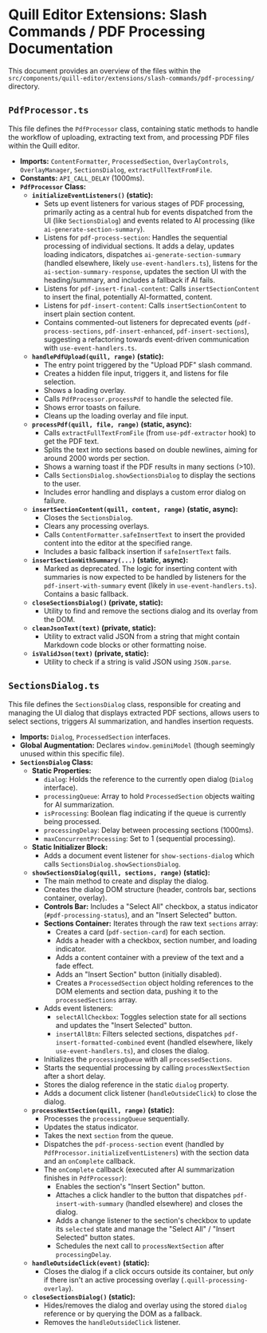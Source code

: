 # Quill Editor Extensions: Slash Commands / PDF Processing Documentation

This document provides an overview of the files within the `src/components/quill-editor/extensions/slash-commands/pdf-processing/` directory.

## `PdfProcessor.ts`

This file defines the `PdfProcessor` class, containing static methods to handle the workflow of uploading, extracting text from, and processing PDF files within the Quill editor.

*   **Imports:** `ContentFormatter`, `ProcessedSection`, `OverlayControls`, `OverlayManager`, `SectionsDialog`, `extractFullTextFromFile`.
*   **Constants:** `API_CALL_DELAY` (1000ms).
*   **`PdfProcessor` Class:**
    *   **`initializeEventListeners()` (static):**
        *   Sets up event listeners for various stages of PDF processing, primarily acting as a central hub for events dispatched from the UI (like `SectionsDialog`) and events related to AI processing (like `ai-generate-section-summary`).
        *   Listens for `pdf-process-section`: Handles the sequential processing of individual sections. It adds a delay, updates loading indicators, dispatches `ai-generate-section-summary` (handled elsewhere, likely `use-event-handlers.ts`), listens for the `ai-section-summary-response`, updates the section UI with the heading/summary, and includes a fallback if AI fails.
        *   Listens for `pdf-insert-final-content`: Calls `insertSectionContent` to insert the final, potentially AI-formatted, content.
        *   Listens for `pdf-insert-content`: Calls `insertSectionContent` to insert plain section content.
        *   Contains commented-out listeners for deprecated events (`pdf-process-sections`, `pdf-insert-enhanced`, `pdf-insert-sections`), suggesting a refactoring towards event-driven communication with `use-event-handlers.ts`.
    *   **`handlePdfUpload(quill, range)` (static):**
        *   The entry point triggered by the "Upload PDF" slash command.
        *   Creates a hidden file input, triggers it, and listens for file selection.
        *   Shows a loading overlay.
        *   Calls `PdfProcessor.processPdf` to handle the selected file.
        *   Shows error toasts on failure.
        *   Cleans up the loading overlay and file input.
    *   **`processPdf(quill, file, range)` (static, async):**
        *   Calls `extractFullTextFromFile` (from `use-pdf-extractor` hook) to get the PDF text.
        *   Splits the text into sections based on double newlines, aiming for around 2000 words per section.
        *   Shows a warning toast if the PDF results in many sections (>10).
        *   Calls `SectionsDialog.showSectionsDialog` to display the sections to the user.
        *   Includes error handling and displays a custom error dialog on failure.
    *   **`insertSectionContent(quill, content, range)` (static, async):**
        *   Closes the `SectionsDialog`.
        *   Clears any processing overlays.
        *   Calls `ContentFormatter.safeInsertText` to insert the provided content into the editor at the specified range.
        *   Includes a basic fallback insertion if `safeInsertText` fails.
    *   **`insertSectionWithSummary(...)` (static, async):**
        *   Marked as deprecated. The logic for inserting content with summaries is now expected to be handled by listeners for the `pdf-insert-with-summary` event (likely in `use-event-handlers.ts`). Contains a basic fallback.
    *   **`closeSectionsDialog()` (private, static):**
        *   Utility to find and remove the sections dialog and its overlay from the DOM.
    *   **`cleanJsonText(text)` (private, static):**
        *   Utility to extract valid JSON from a string that might contain Markdown code blocks or other formatting noise.
    *   **`isValidJson(text)` (private, static):**
        *   Utility to check if a string is valid JSON using `JSON.parse`.

## `SectionsDialog.ts`

This file defines the `SectionsDialog` class, responsible for creating and managing the UI dialog that displays extracted PDF sections, allows users to select sections, triggers AI summarization, and handles insertion requests.

*   **Imports:** `Dialog`, `ProcessedSection` interfaces.
*   **Global Augmentation:** Declares `window.geminiModel` (though seemingly unused within this specific file).
*   **`SectionsDialog` Class:**
    *   **Static Properties:**
        *   `dialog`: Holds the reference to the currently open dialog (`Dialog` interface).
        *   `processingQueue`: Array to hold `ProcessedSection` objects waiting for AI summarization.
        *   `isProcessing`: Boolean flag indicating if the queue is currently being processed.
        *   `processingDelay`: Delay between processing sections (1000ms).
        *   `maxConcurrentProcessing`: Set to 1 (sequential processing).
    *   **Static Initializer Block:**
        *   Adds a document event listener for `show-sections-dialog` which calls `SectionsDialog.showSectionsDialog`.
    *   **`showSectionsDialog(quill, sections, range)` (static):**
        *   The main method to create and display the dialog.
        *   Creates the dialog DOM structure (header, controls bar, sections container, overlay).
        *   **Controls Bar:** Includes a "Select All" checkbox, a status indicator (`#pdf-processing-status`), and an "Insert Selected" button.
        *   **Sections Container:** Iterates through the raw text `sections` array:
            *   Creates a card (`pdf-section-card`) for each section.
            *   Adds a header with a checkbox, section number, and loading indicator.
            *   Adds a content container with a preview of the text and a fade effect.
            *   Adds an "Insert Section" button (initially disabled).
            *   Creates a `ProcessedSection` object holding references to the DOM elements and section data, pushing it to the `processedSections` array.
        *   Adds event listeners:
            *   `selectAllCheckbox`: Toggles selection state for all sections and updates the "Insert Selected" button.
            *   `insertAllBtn`: Filters selected sections, dispatches `pdf-insert-formatted-combined` event (handled elsewhere, likely `use-event-handlers.ts`), and closes the dialog.
        *   Initializes the `processingQueue` with all `processedSections`.
        *   Starts the sequential processing by calling `processNextSection` after a short delay.
        *   Stores the dialog reference in the static `dialog` property.
        *   Adds a document click listener (`handleOutsideClick`) to close the dialog.
    *   **`processNextSection(quill, range)` (static):**
        *   Processes the `processingQueue` sequentially.
        *   Updates the status indicator.
        *   Takes the next `section` from the queue.
        *   Dispatches the `pdf-process-section` event (handled by `PdfProcessor.initializeEventListeners`) with the section data and an `onComplete` callback.
        *   The `onComplete` callback (executed after AI summarization finishes in `PdfProcessor`):
            *   Enables the section's "Insert Section" button.
            *   Attaches a click handler to the button that dispatches `pdf-insert-with-summary` (handled elsewhere) and closes the dialog.
            *   Adds a change listener to the section's checkbox to update its `selected` state and manage the "Select All" / "Insert Selected" button states.
            *   Schedules the next call to `processNextSection` after `processingDelay`.
    *   **`handleOutsideClick(event)` (static):**
        *   Closes the dialog if a click occurs outside its container, but *only* if there isn't an active processing overlay (`.quill-processing-overlay`).
    *   **`closeSectionsDialog()` (static):**
        *   Hides/removes the dialog and overlay using the stored `dialog` reference or by querying the DOM as a fallback.
        *   Removes the `handleOutsideClick` listener.
